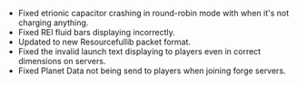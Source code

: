 - Fixed etrionic capacitor crashing in round-robin mode with when it's not charging anything.
- Fixed REI fluid bars displaying incorrectly.
- Updated to new Resourcefullib packet format.
- Fixed the invalid launch text displaying to players even in correct dimensions on servers.
- Fixed Planet Data not being send to players when joining forge servers.